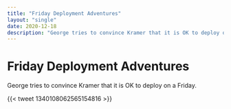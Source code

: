 ```yaml
---
title: "Friday Deployment Adventures"
layout: "single"
date: 2020-12-18
description: "George tries to convince Kramer that it is OK to deploy on a Friday."
---
```


# Friday Deployment Adventures

George tries to convince Kramer that it is OK to deploy on a Friday.

{{< tweet 1340108062565154816 >}}
